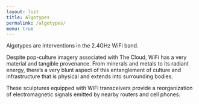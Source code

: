 ```yaml
---
layout: list
title: Algotypes
permalink: /algotypes/
menu: true
---
```

Algotypes are interventions in the 2.4GHz WiFi band.

Despite pop-culture imagery associated with The Cloud, WiFi has a very material and tangible provenance. From minerals and metals to its radiant energy, there’s a very blunt aspect of this entanglement of culture and infrastructure that is physical and extends into surrounding bodies.

These sculptures equipped with WiFi transceivers provide a reorganization of electromagnetic signals emitted by nearby routers and cell phones.
